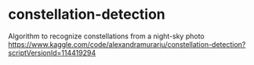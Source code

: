 # constellation-detection
Algorithm to recognize constellations from a night-sky photo
https://www.kaggle.com/code/alexandramurariu/constellation-detection?scriptVersionId=114419294

